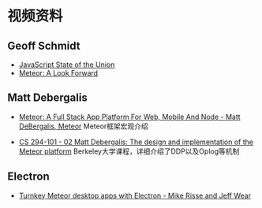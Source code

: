 # 视频资料

## Geoff Schmidt

* [JavaScript State of the Union](https://www.youtube.com/watch?v=8G2SMVIUNNk)
* [Meteor: A Look Forward](https://www.youtube.com/watch?v=Np03LQlEhco)

## Matt Debergalis
* [Meteor: A Full Stack App Platform For Web, Mobile And Node - Matt DeBergalis, Meteor](https://www.youtube.com/watch?v=x4nxlDzslE4) Meteor框架宏观介绍

* [CS 294-101 - 02 Matt Debergalis: The design and implementation of the Meteor platform](https://www.youtube.com/watch?v=tqLbodVH3dw) Berkeley大学课程，详细介绍了DDP以及Oplog等机制

## Electron
* [Turnkey Meteor desktop apps with Electron - Mike Risse and Jeff Wear](https://www.youtube.com/watch?v=W6SyBU24S7A)
